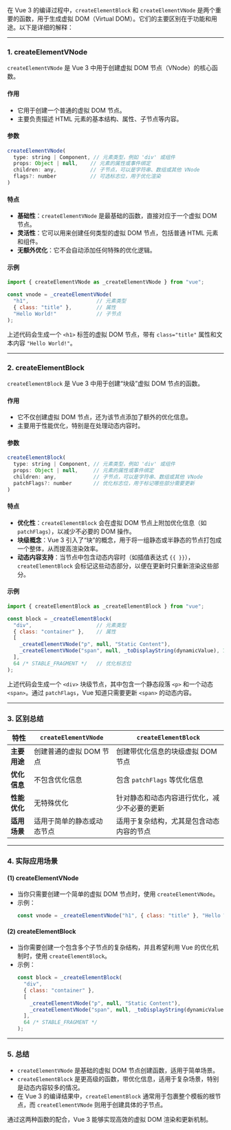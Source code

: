 在 Vue 3 的编译过程中，`createElementBlock` 和 `createElementVNode` 是两个重要的函数，用于生成虚拟 DOM（Virtual DOM）。它们的主要区别在于功能和用途。以下是详细的解释：

---

### **1. createElementVNode**
`createElementVNode` 是 Vue 3 中用于创建虚拟 DOM 节点（VNode）的核心函数。

#### **作用**
- 它用于创建一个普通的虚拟 DOM 节点。
- 主要负责描述 HTML 元素的基本结构、属性、子节点等内容。

#### **参数**
```js
createElementVNode(
  type: string | Component, // 元素类型，例如 'div' 或组件
  props: Object | null,    // 元素的属性或事件绑定
  children: any,           // 子节点，可以是字符串、数组或其他 VNode
  flags?: number           // 可选标志位，用于优化渲染
)
```

#### **特点**
- **基础性**：`createElementVNode` 是最基础的函数，直接对应于一个虚拟 DOM 节点。
- **灵活性**：它可以用来创建任何类型的虚拟 DOM 节点，包括普通 HTML 元素和组件。
- **无额外优化**：它不会自动添加任何特殊的优化逻辑。

#### **示例**
```js
import { createElementVNode as _createElementVNode } from "vue";

const vnode = _createElementVNode(
  "h1",                      // 元素类型
  { class: "title" },        // 属性
  "Hello World!"             // 子节点
);
```
上述代码会生成一个 `<h1>` 标签的虚拟 DOM 节点，带有 `class="title"` 属性和文本内容 `"Hello World!"`。

---

### **2. createElementBlock**
`createElementBlock` 是 Vue 3 中用于创建“块级”虚拟 DOM 节点的函数。

#### **作用**
- 它不仅创建虚拟 DOM 节点，还为该节点添加了额外的优化信息。
- 主要用于性能优化，特别是在处理动态内容时。

#### **参数**
```js
createElementBlock(
  type: string | Component, // 元素类型，例如 'div' 或组件
  props: Object | null,     // 元素的属性或事件绑定
  children: any,            // 子节点，可以是字符串、数组或其他 VNode
  patchFlags?: number       // 优化标志位，用于标记哪些部分需要更新
)
```

#### **特点**
- **优化性**：`createElementBlock` 会在虚拟 DOM 节点上附加优化信息（如 `patchFlags`），以减少不必要的 DOM 操作。
- **块级概念**：Vue 3 引入了“块”的概念，用于将一组静态或半静态的节点打包成一个整体，从而提高渲染效率。
- **动态内容支持**：当节点中包含动态内容时（如插值表达式 `{{ }}`），`createElementBlock` 会标记这些动态部分，以便在更新时只重新渲染这些部分。

#### **示例**
```js
import { createElementBlock as _createElementBlock } from "vue";

const block = _createElementBlock(
  "div",                     // 元素类型
  { class: "container" },    // 属性
  [
    _createElementVNode("p", null, "Static Content"),
    _createElementVNode("span", null, _toDisplayString(dynamicValue), 1 /* TEXT */)
  ],
  64 /* STABLE_FRAGMENT */   // 优化标志位
);
```
上述代码会生成一个 `<div>` 块级节点，其中包含一个静态段落 `<p>` 和一个动态 `<span>`。通过 `patchFlags`，Vue 知道只需要更新 `<span>` 的动态内容。

---

### **3. 区别总结**

| 特性                  | `createElementVNode`                          | `createElementBlock`                              |
|-----------------------|-----------------------------------------------|--------------------------------------------------|
| **主要用途**          | 创建普通的虚拟 DOM 节点                       | 创建带优化信息的块级虚拟 DOM 节点                |
| **优化信息**          | 不包含优化信息                                | 包含 `patchFlags` 等优化信息                      |
| **性能优化**          | 无特殊优化                                    | 针对静态和动态内容进行优化，减少不必要的更新     |
| **适用场景**          | 适用于简单的静态或动态节点                    | 适用于复杂结构，尤其是包含动态内容的节点         |

---

### **4. 实际应用场景**

#### **(1) createElementVNode**
- 当你只需要创建一个简单的虚拟 DOM 节点时，使用 `createElementVNode`。
- 示例：
  ```js
  const vnode = _createElementVNode("h1", { class: "title" }, "Hello World!");
  ```

#### **(2) createElementBlock**
- 当你需要创建一个包含多个子节点的复杂结构，并且希望利用 Vue 的优化机制时，使用 `createElementBlock`。
- 示例：
  ```js
  const block = _createElementBlock(
    "div",
    { class: "container" },
    [
      _createElementVNode("p", null, "Static Content"),
      _createElementVNode("span", null, _toDisplayString(dynamicValue), 1 /* TEXT */)
    ],
    64 /* STABLE_FRAGMENT */
  );
  ```

---

### **5. 总结**
- `createElementVNode` 是基础的虚拟 DOM 节点创建函数，适用于简单场景。
- `createElementBlock` 是更高级的函数，带优化信息，适用于复杂场景，特别是动态内容较多的情况。
- 在 Vue 3 的编译结果中，`createElementBlock` 通常用于包裹整个模板的根节点，而 `createElementVNode` 则用于创建具体的子节点。

通过这两种函数的配合，Vue 3 能够实现高效的虚拟 DOM 渲染和更新机制。